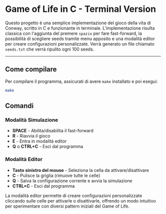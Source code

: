 # Game of Life in C - Terminal Version
Questo progetto è una semplice implementazione del gioco della vita di Conway, scritto in C e funzionante in terminale.
L'implementazione risulta classica con l'aggiunta del premere `spazio` per fare fast-forward, la possibilità di scegliere seeds tramite menu apposito e una modalità editor per creare configurazioni personalizzate. Verrà generato un file chiamato `seeds.txt` che verrà ripulito ogni 100 seeds.

---

## Come compilare
Per compilare il programma, assicurati di avere `make` installato e poi esegui:
```bash
make
```

## Comandi

### Modalità Simulazione
- **SPACE** - Abilita/disabilita il fast-forward
- **R** - Riavvia il gioco
- **E** - Entra in modalità editor
- **Q** o **CTRL+C** - Esci dal programma

### Modalità Editor
- **Tasto sinistro del mouse** - Seleziona la cella da attivare/disattivare
- **C** - Pulisce la griglia (rimuove tutte le celle)
- **Q** - Salva la configurazione corrente e avvia la simulazione
- **CTRL+C** - Esci dal programma

La modalità editor permette di creare configurazioni personalizzate cliccando sulle celle per attivarle o disattivarle, offrendo un modo intuitivo per sperimentare con diversi pattern iniziali del Game of Life.
